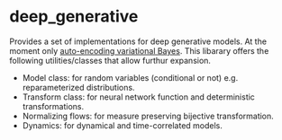 # deep_generative

Provides a set of implementations for deep generative models. At the moment only [auto-encoding variational Bayes](https://arxiv.org/abs/1312.6114). This libarary offers the following utilities/classes that allow furthur expansion.

- Model class: for random variables (conditional or not) e.g. reparameterized distributions.
- Transform class: for neural network function and deterministic transformations.
- Normalizing flows: for measure preserving bijective transformation.
- Dynamics: for dynamical and time-correlated models.
